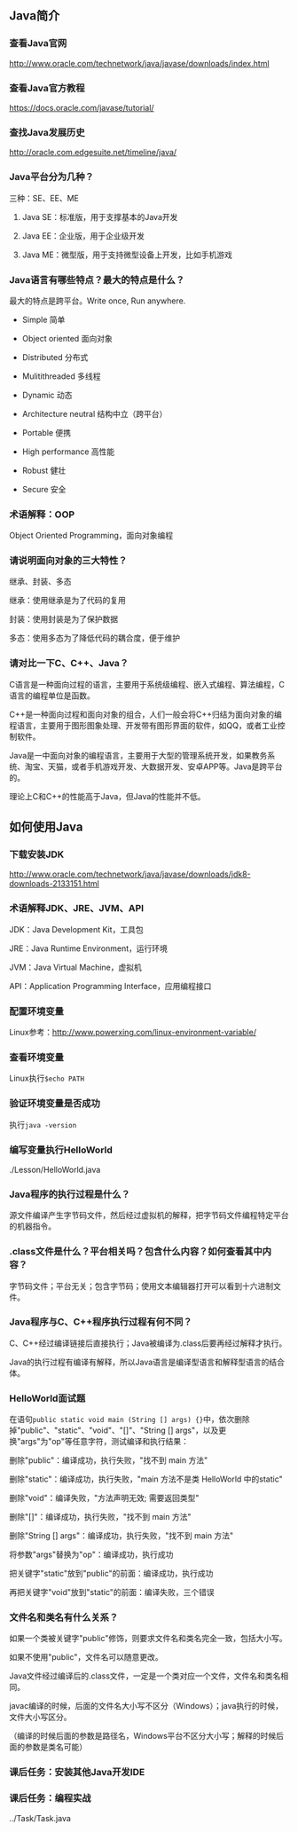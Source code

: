 ## Java简介

### 查看Java官网

http://www.oracle.com/technetwork/java/javase/downloads/index.html

### 查看Java官方教程

https://docs.oracle.com/javase/tutorial/

### 查找Java发展历史

http://oracle.com.edgesuite.net/timeline/java/

### Java平台分为几种？

三种：SE、EE、ME

1. Java SE：标准版，用于支撑基本的Java开发

2. Java EE：企业版，用于企业级开发

3. Java ME：微型版，用于支持微型设备上开发，比如手机游戏

### Java语言有哪些特点？最大的特点是什么？

最大的特点是跨平台。Write once, Run anywhere.

- Simple 简单

- Object oriented 面向对象

- Distributed 分布式

- Mulitithreaded 多线程

- Dynamic 动态

- Architecture neutral 结构中立（跨平台）

- Portable 便携

- High performance 高性能

- Robust 健壮 

- Secure 安全

### 术语解释：OOP

Object Oriented Programming，面向对象编程

### 请说明面向对象的三大特性？

继承、封装、多态

继承：使用继承是为了代码的复用

封装：使用封装是为了保护数据

多态：使用多态为了降低代码的耦合度，便于维护

### 请对比一下C、C++、Java？

C语言是一种面向过程的语言，主要用于系统级编程、嵌入式编程、算法编程，C语言的编程单位是函数。

C++是一种面向过程和面向对象的组合，人们一般会将C++归结为面向对象的编程语言，主要用于图形图象处理、开发带有图形界面的软件，如QQ，或者工业控制软件。

Java是一中面向对象的编程语言，主要用于大型的管理系统开发，如果教务系统、淘宝、天猫，或者手机游戏开发、大数据开发、安卓APP等。Java是跨平台的。

理论上C和C++的性能高于Java，但Java的性能并不低。

## 如何使用Java

### 下载安装JDK

http://www.oracle.com/technetwork/java/javase/downloads/jdk8-downloads-2133151.html

### 术语解释JDK、JRE、JVM、API

JDK：Java Development Kit，工具包

JRE：Java Runtime Environment，运行环境

JVM：Java Virtual Machine，虚拟机

API：Application Programming Interface，应用编程接口

### 配置环境变量

Linux参考：http://www.powerxing.com/linux-environment-variable/

### 查看环境变量

Linux执行`$echo PATH`

### 验证环境变量是否成功

执行`java -version`

### 编写变量执行HelloWorld

./Lesson/HelloWorld.java

### Java程序的执行过程是什么？

源文件编译产生字节码文件，然后经过虚拟机的解释，把字节码文件编程特定平台的机器指令。

### .class文件是什么？平台相关吗？包含什么内容？如何查看其中内容？

字节码文件；平台无关；包含字节码；使用文本编辑器打开可以看到十六进制文件。

### Java程序与C、C++程序执行过程有何不同？

C、C++经过编译链接后直接执行；Java被编译为.class后要再经过解释才执行。

Java的执行过程有编译有解释，所以Java语言是编译型语言和解释型语言的结合体。

### HelloWorld面试题

在语句`public static void main (String [] args) {}`中，依次删除掉"public"、"static"、"void"、"[]"、"String [] args"，以及更换"args"为"op"等任意字符，测试编译和执行结果：

删除"public"：编译成功，执行失败，"找不到 main 方法"

删除"static"：编译成功，执行失败，"main 方法不是类 HelloWorld 中的static"

删除"void"：编译失败，"方法声明无效; 需要返回类型"

删除"[]"：编译成功，执行失败，"找不到 main 方法"

删除"String [] args"：编译成功，执行失败，"找不到 main 方法"

将参数"args"替换为"op"：编译成功，执行成功

把关键字"static"放到"public"的前面：编译成功，执行成功

再把关键字"void"放到"static"的前面：编译失败，三个错误

### 文件名和类名有什么关系？

如果一个类被关键字"public"修饰，则要求文件名和类名完全一致，包括大小写。

如果不使用"public"，文件名可以随意更改。

Java文件经过编译后的.class文件，一定是一个类对应一个文件，文件名和类名相同。

javac编译的时候，后面的文件名大小写不区分（Windows）；java执行的时候，文件大小写区分。

（编译的时候后面的参数是路径名，Windows平台不区分大小写；解释的时候后面的参数是类名可能）

### 课后任务：安装其他Java开发IDE

### 课后任务：编程实战

../Task/Task.java
